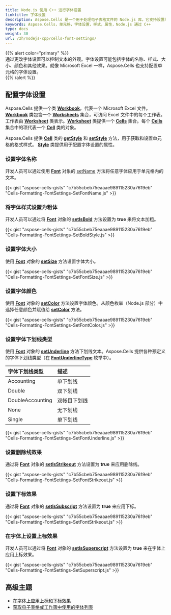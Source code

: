 ```yaml
---  
title: Node.js 使用 C++ 进行字体设置  
linktitle: 字体设置  
description: Aspose.Cells 是一个用于处理电子表格文件的 Node.js 库。它支持设置单元格的字体设置，允许用户自定义单元格的字体样式和属性。本文将介绍如何使用 Aspose.Cells 库设置单元格字体设置。  
keywords: Aspose.Cells，单元格，字体设置，样式，属性，Node.js 通过 C++  
type: docs  
weight: 30  
url: /zh/nodejs-cpp/cells-font-settings/  
---  
```


{{% alert color="primary" %}}  
通过更改字体设置可以控制文本的外观。字体设置可能包括字体的名称、样式、大小、颜色和其他效果。就像 Microsoft Excel 一样，Aspose.Cells 也支持配置单元格的字体设置。  
{{% /alert %}}  

## **配置字体设置**  

Aspose.Cells 提供一个类 [**Workbook**](https://reference.aspose.com/cells/nodejs-cpp/workbook)，代表一个 Microsoft Excel 文件。[**Workbook**](https://reference.aspose.com/cells/nodejs-cpp/workbook) 类包含一个 [**Worksheets**](https://reference.aspose.com/cells/nodejs-cpp/workbook/#getWorksheets--) 集合，可访问 Excel 文件中的每个工作表。工作表由 [**Worksheet**](https://reference.aspose.com/cells/nodejs-cpp/worksheet) 类表示。[**Worksheet**](https://reference.aspose.com/cells/nodejs-cpp/worksheet) 类提供一个 [**Cells**](https://reference.aspose.com/cells/nodejs-cpp/worksheet/#getCells--) 集合。每个 [**Cells**](https://reference.aspose.com/cells/nodejs-cpp/cells) 集合中的项代表一个 [**Cell**](https://reference.aspose.com/cells/nodejs-cpp/cell) 类的对象。  

Aspose.Cells 提供 [**Cell**](https://reference.aspose.com/cells/nodejs-cpp/cell) 类的 [**getStyle**](https://reference.aspose.com/cells/nodejs-cpp/cell/#getStyle--) 和 [**setStyle**](https://reference.aspose.com/cells/nodejs-cpp/cell/#setStyle-style-) 方法，用于获取和设置单元格的格式样式。 [**Style**](https://reference.aspose.com/cells/nodejs-cpp/style) 类提供用于配置字体设置的属性。  

### **设置字体名称**  

开发人员可以通过使用 [**Font**](https://reference.aspose.com/cells/nodejs-cpp/style/#getFont--) 对象的 [setName](https://reference.aspose.com/cells/nodejs-cpp/font/#setName-string-) 方法将任意字体应用于单元格内的文本。  

{{< gist "aspose-cells-gists" "c7b55cbeb75eaaae989115230a7619eb" "Cells-Formatting-FontSettings-SetFontName.js" >}}


### **将字体样式设置为粗体**  

开发人员可以通过将 [**Font**](https://reference.aspose.com/cells/nodejs-cpp/style/#getFont--) 对象的 [**setIsBold**](https://reference.aspose.com/cells/nodejs-cpp/font/#setIsBold-boolean-) 方法设置为 **true** 来将文本加粗。   

{{< gist "aspose-cells-gists" "c7b55cbeb75eaaae989115230a7619eb" "Cells-Formatting-FontSettings-SetBoldStyle.js" >}}



### **设置字体大小**  

使用 [**Font**](https://reference.aspose.com/cells/nodejs-cpp/style/#getFont--) 对象的 [**setSize**](https://reference.aspose.com/cells/nodejs-cpp/font/#setSize-number-) 方法设置字体大小。  

{{< gist "aspose-cells-gists" "c7b55cbeb75eaaae989115230a7619eb" "Cells-Formatting-FontSettings-SetFontSize.js" >}}


### **设置字体颜色**  

使用 [**Font**](https://reference.aspose.com/cells/nodejs-cpp/style/#getFont--) 对象的 [**setColor**](https://reference.aspose.com/cells/nodejs-cpp/font/#setColor-color-) 方法设置字体颜色。从颜色枚举（Node.js 部分）中选择任意颜色并赋值给 [**setColor**](https://reference.aspose.com/cells/nodejs-cpp/font/#setColor-color-) 方法。  

{{< gist "aspose-cells-gists" "c7b55cbeb75eaaae989115230a7619eb" "Cells-Formatting-FontSettings-SetFontColor.js" >}}


### **设置字体下划线类型**  

使用 [**Font**](https://reference.aspose.com/cells/nodejs-cpp/style/#getFont--) 对象的 [**setUnderline**](https://reference.aspose.com/cells/nodejs-cpp/font/#setUnderline-fontunderlinetype-) 方法下划线文本。Aspose.Cells 提供各种预定义的字体下划线类型（在 [**FontUnderlineType**](https://reference.aspose.com/cells/nodejs-cpp/fontunderlinetype) 枚举中）。  

|**字体下划线类型**|**描述**|  
| :- | :- |  
|Accounting| 单下划线|  
|Double| 双下划线|  
|DoubleAccounting| 双帐目下划线|  
|None| 无下划线|  
|Single| 单下划线|  

{{< gist "aspose-cells-gists" "c7b55cbeb75eaaae989115230a7619eb" "Cells-Formatting-FontSettings-SetFontUnderline.js" >}}


### **设置删除线效果**  

通过将 [**Font**](https://reference.aspose.com/cells/nodejs-cpp/style/#getFont--) 对象的 [**setIsStrikeout**](https://reference.aspose.com/cells/nodejs-cpp/font/#setIsStrikeout-boolean-) 方法设置为 **true** 来应用删除线。  

{{< gist "aspose-cells-gists" "c7b55cbeb75eaaae989115230a7619eb" "Cells-Formatting-FontSettings-SetFontStrikeout.js" >}}


### **设置下标效果**  

通过将 [**Font**](https://reference.aspose.com/cells/nodejs-cpp/style/#getFont--) 对象的 [**setIsSubscript**](https://reference.aspose.com/cells/nodejs-cpp/font/#setIsSubscript-boolean-) 方法设置为 **true** 来应用下标。  


{{< gist "aspose-cells-gists" "c7b55cbeb75eaaae989115230a7619eb" "Cells-Formatting-FontSettings-SetFontStrikeout.js" >}}



### **在字体上设置上标效果**  

开发人员可以通过将 [**Font**](https://reference.aspose.com/cells/nodejs-cpp/style/#getFont--) 对象的 [**setIsSuperscript**](https://reference.aspose.com/cells/nodejs-cpp/font/#setIsSuperscript-boolean-) 方法设置为 **true** 来在字体上应用上标效果。  

{{< gist "aspose-cells-gists" "c7b55cbeb75eaaae989115230a7619eb" "Cells-Formatting-FontSettings-SetSuperscript.js" >}}


## **高级主题**  
- [在字体上应用上标和下标效果](/cells/zh/nodejs-cpp/apply-superscript-and-subscript-effects-on-fonts/)  
- [获取电子表格或工作簿中使用的字体列表](/cells/zh/nodejs-cpp/get-a-list-of-fonts-used-in-a-spreadsheet-or-workbook/)  


